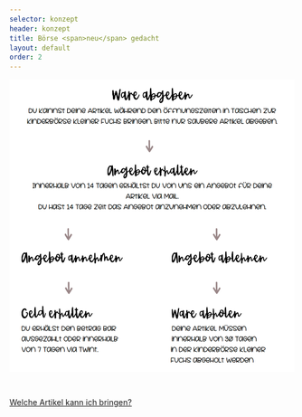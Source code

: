 ```yaml
---
selector: konzept
header: konzept
title: Börse <span>neu</span> gedacht
layout: default
order: 2
---
```



<div class="row justify-content-md-center text-center">
    <div class="col-md-auto">
        <img src="assets/img/konzept.png" class="konzept-img" />
    </div>
</div>

<div class="row justify-content-md-center text-center" style="padding-top: 2em">
    <div class="align-content-center" data-aos="fade-up" data-aos-delay="200" style="padding-top: 1em">
        <a href="/assets/downloads/Annahmeinformationen_Oktober2022.pdf" target="_blank" class="btn-download">Welche Artikel kann ich bringen?</a>
    </div>
</div>

